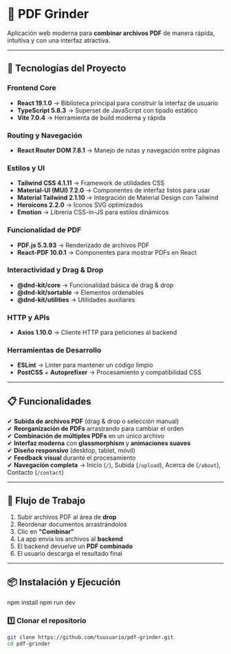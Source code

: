 # 📑 PDF Grinder

Aplicación web moderna para **combinar archivos PDF** de manera rápida, intuitiva y con una interfaz atractiva.  

---

## 🚀 Tecnologías del Proyecto  

### Frontend Core  
- **React 19.1.0** → Biblioteca principal para construir la interfaz de usuario  
- **TypeScript 5.8.3** → Superset de JavaScript con tipado estático  
- **Vite 7.0.4** → Herramienta de build moderna y rápida  

### Routing y Navegación  
- **React Router DOM 7.8.1** → Manejo de rutas y navegación entre páginas  

### Estilos y UI  
- **Tailwind CSS 4.1.11** → Framework de utilidades CSS  
- **Material-UI (MUI) 7.2.0** → Componentes de interfaz listos para usar  
- **Material Tailwind 2.1.10** → Integración de Material Design con Tailwind  
- **Heroicons 2.2.0** → Iconos SVG optimizados  
- **Emotion** → Librería CSS-in-JS para estilos dinámicos  

### Funcionalidad de PDF  
- **PDF.js 5.3.93** → Renderizado de archivos PDF  
- **React-PDF 10.0.1** → Componentes para mostrar PDFs en React  

### Interactividad y Drag & Drop  
- **@dnd-kit/core** → Funcionalidad básica de drag & drop  
- **@dnd-kit/sortable** → Elementos ordenables  
- **@dnd-kit/utilities** → Utilidades auxiliares  

### HTTP y APIs  
- **Axios 1.10.0** → Cliente HTTP para peticiones al backend  

### Herramientas de Desarrollo  
- **ESLint** → Linter para mantener un código limpio  
- **PostCSS** + **Autoprefixer** → Procesamiento y compatibilidad CSS  

---

## 📋 Funcionalidades  

✔ **Subida de archivos PDF** (drag & drop o selección manual)  
✔ **Reorganización de PDFs** arrastrando para cambiar el orden  
✔ **Combinación de múltiples PDFs** en un único archivo  
✔ **Interfaz moderna** con **glassmorphism** y **animaciones suaves**  
✔ **Diseño responsivo** (desktop, tablet, móvil)  
✔ **Feedback visual** durante el procesamiento  
✔ **Navegación completa** → Inicio (`/`), Subida (`/upload`), Acerca de (`/about`), Contacto (`/contact`)  

---

## 🔄 Flujo de Trabajo  

1. Subir archivos PDF al área de **drop**  
2. Reordenar documentos arrastrándolos  
3. Clic en **"Combinar"**  
4. La app envía los archivos al **backend**  
5. El backend devuelve un **PDF combinado**  
6. El usuario descarga el resultado final  

---

## 📦 Instalación y Ejecución  
npm install
npm run dev

### 1️⃣ Clonar el repositorio  
```bash
git clone https://github.com/tuusuario/pdf-grinder.git
cd pdf-grinder
